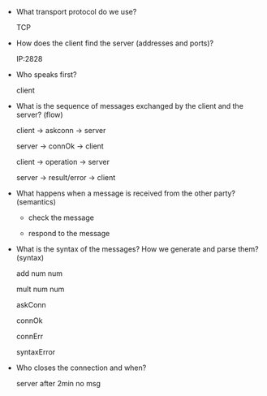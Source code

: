   * What transport protocol do we use?

    TCP

    

  * How does the client find the server (addresses and ports)?

    IP:2828

    

  * Who speaks first?

    client

    

  * What is the sequence of messages exchanged by the client and the server? (flow)

    client -> askconn -> server

    server -> connOk -> client

    client -> operation -> server

    server -> result/error -> client

    

  * What happens when a message is received from the other party? (semantics)

    - check the message

    - respond to the message

      

  * What is the syntax of the messages? How we generate and parse them? (syntax)

    add num num

    mult num num

    askConn

    connOk

    connErr

    syntaxError

    

  * Who closes the connection and when?

    server after 2min no msg